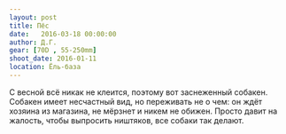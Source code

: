 ```yaml
---
layout: post
title: Пёс
date:   2016-03-18 00:00:00
author: Д.Г.
gear: [70D , 55-250mm]
shoot_date: 2016-01-11
location: Ёль-база
---
```


С весной всё никак не клеится, поэтому вот заснеженный собакен. Собакен имеет несчастный вид, но переживать не о чем: он ждёт хозяина из магазина, не мёрзнет и никем не обижен. Просто давит на жалость, чтобы выпросить ништяков, все собаки так делают.
